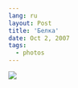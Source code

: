 ```yaml
---
lang: ru
layout: Post
title: 'Белка'
date: Oct 2, 2007
tags:
  - photos
---
```


![](/images/blog/Sapegin-Artem-20D-2007-09-22-442-4253.jpg)

